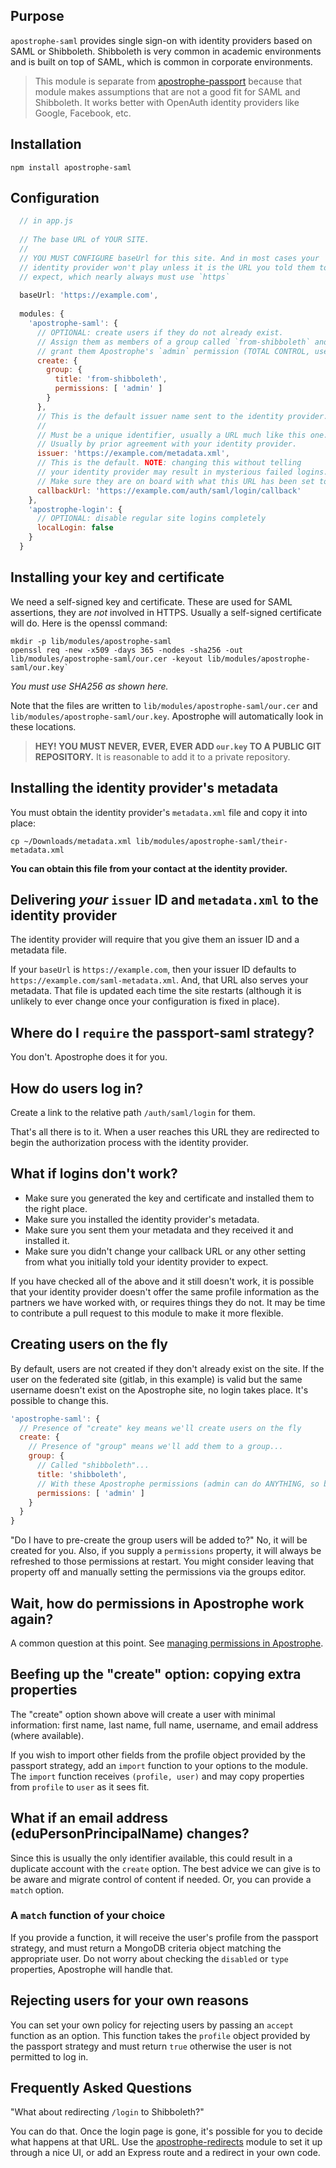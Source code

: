 ## Purpose

`apostrophe-saml` provides single sign-on with identity providers based on SAML or Shibboleth. Shibboleth is very common in academic environments and is built on top of SAML, which is common in corporate environments.

> This module is separate from [apostrophe-passport](https://npmjs.org/package/apostrophe-passport) because that module makes assumptions that are not a good fit for SAML and Shibboleth. It works better with OpenAuth identity providers like Google, Facebook, etc.

## Installation

```
npm install apostrophe-saml
```

## Configuration

```javascript
  // in app.js
  
  // The base URL of YOUR SITE.
  //
  // YOU MUST CONFIGURE baseUrl for this site. And in most cases your
  // identity provider won't play unless it is the URL you told them to
  // expect, which nearly always must use `https`
  
  baseUrl: 'https://example.com',
  
  modules: {
    'apostrophe-saml': {
      // OPTIONAL: create users if they do not already exist.
      // Assign them as members of a group called `from-shibboleth` and
      // grant them Apostrophe's `admin` permission (TOTAL CONTROL, use sparingly).
      create: {
        group: {
          title: 'from-shibboleth',
          permissions: [ 'admin' ]
        }
      },
      // This is the default issuer name sent to the identity provider.
      //
      // Must be a unique identifier, usually a URL much like this one.
      // Usually by prior agreement with your identity provider.
      issuer: 'https://example.com/metadata.xml',
      // This is the default. NOTE: changing this without telling
      // your identity provider may result in mysterious failed logins.
      // Make sure they are on board with what this URL has been set to
      callbackUrl: 'https://example.com/auth/saml/login/callback'
    },
    'apostrophe-login': {
      // OPTIONAL: disable regular site logins completely
      localLogin: false
    }
  }
```

## Installing your key and certificate

We need a self-signed key and certificate. These are used for SAML assertions, they are *not* involved in HTTPS. Usually a self-signed certificate will do. Here is the openssl command:

```
mkdir -p lib/modules/apostrophe-saml
openssl req -new -x509 -days 365 -nodes -sha256 -out lib/modules/apostrophe-saml/our.cer -keyout lib/modules/apostrophe-saml/our.key`
```

*You must use SHA256 as shown here.*

Note that the files are written to `lib/modules/apostrophe-saml/our.cer` and `lib/modules/apostrophe-saml/our.key`. Apostrophe will automatically look in these locations.

> **HEY! YOU MUST NEVER, EVER, EVER ADD `our.key` TO A PUBLIC GIT REPOSITORY.** It is reasonable to add it to a private repository.

## Installing the identity provider's metadata

You must obtain the identity provider's `metadata.xml` file and copy it into place:

```
cp ~/Downloads/metadata.xml lib/modules/apostrophe-saml/their-metadata.xml
```

**You can obtain this file from your contact at the identity provider.**

## Delivering *your* `issuer` ID and `metadata.xml` to the identity provider

The identity provider will require that you give them an issuer ID and a metadata file.

If your `baseUrl` is `https://example.com`, then your issuer ID defaults to `https://example.com/saml-metadata.xml`. And, that URL also serves your metadata. That file is updated each time the site restarts (although it is unlikely to ever change once your configuration is fixed in place).

## Where do I `require` the passport-saml strategy?

You don't. Apostrophe does it for you.

## How do users log in?

Create a link to the relative path `/auth/saml/login` for them.

That's all there is to it. When a user reaches this URL they are redirected to begin the authorization process with the identity provider.

## What if logins don't work?

* Make sure you generated the key and certificate and installed them to the right place.
* Make sure you installed the identity provider's metadata.
* Make sure you sent them your metadata and they received it and installed it.
* Make sure you didn't change your callback URL or any other setting from what you initially told your identity provider to expect.

If you have checked all of the above and it still doesn't work, it is possible that your identity provider doesn't offer the same profile information as the partners we have worked with, or requires things they do not. It may be time to contribute a pull request to this module to make it more flexible.

## Creating users on the fly

By default, users are not created if they don't already exist on the site. If the user on the federated site (gitlab, in this example) is valid but the same username doesn't exist on the Apostrophe site, no login takes place. It's possible to change this.

```javascript
'apostrophe-saml': {
  // Presence of "create" key means we'll create users on the fly
  create: {
    // Presence of "group" means we'll add them to a group...
    group: {
      // Called "shibboleth"...
      title: 'shibboleth',
      // With these Apostrophe permissions (admin can do ANYTHING, so be careful)
      permissions: [ 'admin' ]
    }
  }
}
```

"Do I have to pre-create the group users will be added to?" No, it will be created for you. Also, if you supply a `permissions` property, it will always be refreshed to those permissions at restart. You might consider leaving that property off and manually setting the permissions via the groups editor.

## Wait, how do permissions in Apostrophe work again?

A common question at this point. See [managing permissions in Apostrophe](http://apostrophecms.org/docs/tutorials/intermediate/permissions.html).

## Beefing up the "create" option: copying extra properties

The "create" option shown above will create a user with minimal information: first name, last name, full name, username, and email address (where available).

If you wish to import other fields from the profile object provided by the passport strategy, add an `import` function to your options to the module. The `import` function receives `(profile, user)` and may copy properties from `profile` to `user` as it sees fit. 

## What if an email address (eduPersonPrincipalName) changes?

Since this is usually the only identifier available, this could result in a duplicate account with the `create` option. The best advice we can give is to be aware and migrate control of content if needed. Or, you can provide a `match` option.

### A `match` function of your choice

If you provide a function, it will receive the user's profile from the passport strategy, and must return a MongoDB criteria object matching the appropriate user. Do not worry about checking the `disabled` or `type` properties, Apostrophe will handle that.

## Rejecting users for your own reasons

You can set your own policy for rejecting users by passing an `accept` function as an option. This function takes the `profile` object provided by the passport strategy and must return `true` otherwise the user is not permitted to log in.

## Frequently Asked Questions

"What about redirecting `/login` to Shibboleth?"

You can do that. Once the login page is gone, it's possible for you to decide what happens at that URL. Use the [apostrophe-redirects](https://npmjs.org/package/apostrophe-redirects) module to set it up through a nice UI, or add an Express route and a redirect in your own code.
